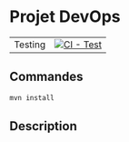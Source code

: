 # Projet DevOps
| | |
| --- | --- |
| Testing | [![CI - Test](https://github.com/NielsTRS/projet_devops/actions/workflows/maven.yml/badge.svg)](https://github.com/NielsTRS/projet_devops/actions/workflows/build.yml) |

## Commandes
```bash
mvn install
```

## Description

